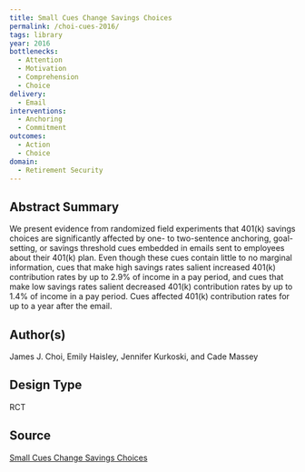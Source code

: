```yaml
---
title: Small Cues Change Savings Choices
permalink: /choi-cues-2016/
tags: library 
year: 2016
bottlenecks: 
  - Attention 
  - Motivation
  - Comprehension 
  - Choice 
delivery: 
  - Email 
interventions: 
  - Anchoring 
  - Commitment 
outcomes:  
  - Action 
  - Choice 
domain: 
  - Retirement Security 
---
```

## Abstract Summary

We present evidence from randomized field experiments that 401(k)
savings choices are significantly affected by one- to two-sentence anchoring,
goal-setting, or savings threshold cues embedded in emails sent to employees
about their 401(k) plan. Even though these cues contain little to no marginal
information, cues that make high savings rates salient increased 401(k)
contribution rates by up to 2.9% of income in a pay period, and cues that make
low savings rates salient decreased 401(k) contribution rates by up to 1.4% of
income in a pay period. Cues affected 401(k) contribution rates for up to a year
after the email.

## Author(s)

James J. Choi, Emily Haisley, Jennifer Kurkoski, and Cade Massey

## Design Type

RCT

## Source

<a href="https://oig.hhs.gov/oei/reports/oei-02-09-00600.pdf">Small Cues Change Savings Choices</a>
